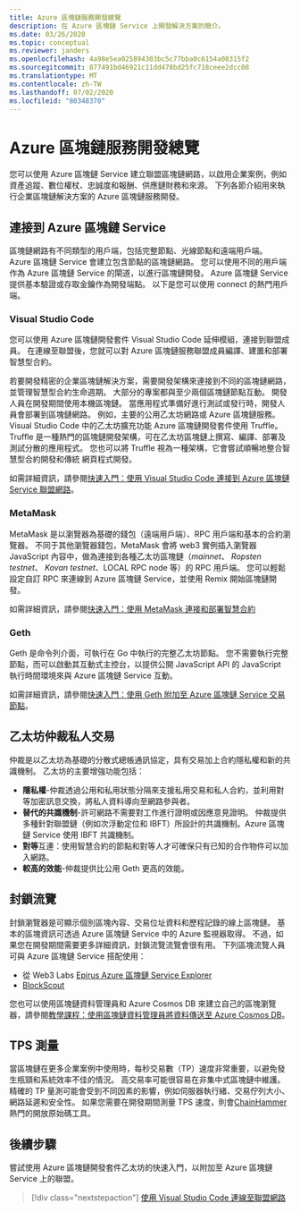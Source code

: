 ```yaml
---
title: Azure 區塊鏈服務開發總覽
description: 在 Azure 區塊鏈 Service 上開發解決方案的簡介。
ms.date: 03/26/2020
ms.topic: conceptual
ms.reviewer: janders
ms.openlocfilehash: 4a98e5ea025894303bc5c77bba0c6154a08315f2
ms.sourcegitcommit: 877491bd46921c11dd478bd25fc718ceee2dcc08
ms.translationtype: MT
ms.contentlocale: zh-TW
ms.lasthandoff: 07/02/2020
ms.locfileid: "80348370"
---
```

# <a name="azure-blockchain-service-development-overview"></a>Azure 區塊鏈服務開發總覽

您可以使用 Azure 區塊鏈 Service 建立聯盟區塊鏈網路，以啟用企業案例，例如資產追蹤、數位權杖、忠誠度和報酬、供應鏈財務和來源。 下列各節介紹用來執行企業區塊鏈解決方案的 Azure 區塊鏈服務開發。

## <a name="connecting-to-azure-blockchain-service"></a>連接到 Azure 區塊鏈 Service

區塊鏈網路有不同類型的用戶端，包括完整節點、光線節點和遠端用戶端。 Azure 區塊鏈 Service 會建立包含節點的區塊鏈網路。 您可以使用不同的用戶端作為 Azure 區塊鏈 Service 的閘道，以進行區塊鏈開發。 Azure 區塊鏈 Service 提供基本驗證或存取金鑰作為開發端點。 以下是您可以使用 connect 的熱門用戶端。

### <a name="visual-studio-code"></a>Visual Studio Code

您可以使用 Azure 區塊鏈開發套件 Visual Studio Code 延伸模組，連接到聯盟成員。 在連線至聯盟後，您就可以對 Azure 區塊鏈服務聯盟成員編譯、建置和部署智慧型合約。

若要開發精密的企業區塊鏈解決方案，需要開發架構來連接到不同的區塊鏈網路，並管理智慧型合約生命週期。 大部分的專案都與至少兩個區塊鏈節點互動。 開發人員在開發期間使用本機區塊鏈。 當應用程式準備好進行測試或發行時，開發人員會部署到區塊鏈網路。 例如，主要的公用乙太坊網路或 Azure 區塊鏈服務。 Visual Studio Code 中的乙太坊擴充功能 Azure 區塊鏈開發套件使用 Truffle。 Truffle 是一種熱門的區塊鏈開發架構，可在乙太坊區塊鏈上撰寫、編譯、部署及測試分散的應用程式。 您也可以將 Truffle 視為一種架構，它會嘗試順暢地整合智慧型合約開發和傳統 網頁程式開發。

如需詳細資訊，請參閱[快速入門：使用 Visual Studio Code 連接到 Azure 區塊鏈 Service 聯盟網路](connect-vscode.md)。

### <a name="metamask"></a>MetaMask

MetaMask 是以瀏覽器為基礎的錢包（遠端用戶端）、RPC 用戶端和基本的合約瀏覽器。 不同于其他瀏覽器錢包，MetaMask 會將 web3 實例插入瀏覽器 JavaScript 內容中，做為連接到各種乙太坊區塊鏈（*mainnet*、 *Ropsten testnet*、 *Kovan testnet*、LOCAL RPC node 等）的 RPC 用戶端。 您可以輕鬆設定自訂 RPC 來連線到 Azure 區塊鏈 Service，並使用 Remix 開始區塊鏈開發。

如需詳細資訊，請參閱[快速入門：使用 MetaMask 連接和部署智慧合約](connect-metamask.md)

### <a name="geth"></a>Geth

Geth 是命令列介面，可執行在 Go 中執行的完整乙太坊節點。 您不需要執行完整節點，而可以啟動其互動式主控台，以提供公開 JavaScript API 的 JavaScript 執行時間環境來與 Azure 區塊鏈 Service 互動。

如需詳細資訊，請參閱[快速入門：使用 Geth 附加至 Azure 區塊鏈 Service 交易節點](connect-geth.md)。

## <a name="ethereum-quorum-private-transactions"></a>乙太坊仲裁私人交易

仲裁是以乙太坊為基礎的分散式總帳通訊協定，具有交易加上合約隱私權和新的共識機制。 乙太坊的主要增強功能包括：

* **隱私權**-仲裁透過公用和私用狀態分隔來支援私用交易和私人合約，並利用對等加密訊息交換，將私人資料導向至網路參與者。
* **替代的共識機制**-許可網路不需要對工作進行證明或因應意見證明。 仲裁提供多種針對聯盟鏈（例如次浮動定位和 IBFT）所設計的共識機制。Azure 區塊鏈 Service 使用 IBFT 共識機制。
* **對等**互連：使用智慧合約的節點和對等人才可確保只有已知的合作物件可以加入網路。
* **較高的效能**-仲裁提供比公用 Geth 更高的效能。

## <a name="block-explorers"></a>封鎖流覽

封鎖瀏覽器是可顯示個別區塊內容、交易位址資料和歷程記錄的線上區塊鏈。 基本的區塊資訊可透過 Azure 區塊鏈 Service 中的 Azure 監視器取得。 不過，如果您在開發期間需要更多詳細資訊，封鎖流覽流覽會很有用。  下列區塊流覽人員可與 Azure 區塊鏈 Service 搭配使用：

* 從 Web3 Labs [Epirus Azure 區塊鏈 Service Explorer](https://azuremarketplace.microsoft.com/marketplace/apps/blk-technologies.azure-blockchain-explorer-template?tab=Overview)
* [BlockScout](https://github.com/Azure-Samples/blockchain/blob/master/ledger/template/ethereum-on-azure/technology-samples/blockscout/README.md)

您也可以使用區塊鏈資料管理員和 Azure Cosmos DB 來建立自己的區塊瀏覽器，請參閱[教學課程：使用區塊鏈資料管理員將資料傳送至 Azure Cosmos DB](data-manager-cosmosdb.md)。

## <a name="tps-measurement"></a>TPS 測量

當區塊鏈在更多企業案例中使用時，每秒交易數（TP）速度非常重要，以避免發生瓶頸和系統效率不佳的情況。 高交易率可能很容易在非集中式區塊鏈中維護。 精確的 TP 量測可能會受到不同因素的影響，例如伺服器執行緒、交易佇列大小、網路延遲和安全性。 如果您需要在開發期間測量 TPS 速度，則會[ChainHammer](https://github.com/drandreaskrueger/chainhammer)熱門的開放原始碼工具。

## <a name="next-steps"></a>後續步驟

嘗試使用 Azure 區塊鏈開發套件乙太坊的快速入門，以附加至 Azure 區塊鏈 Service 上的聯盟。

> [!div class="nextstepaction"]
> [使用 Visual Studio Code 連線至聯盟網路](connect-vscode.md)